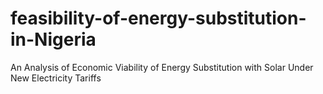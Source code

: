 # feasibility-of-energy-substitution-in-Nigeria
An Analysis of Economic Viability of Energy Substitution with Solar Under New Electricity Tariffs
